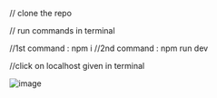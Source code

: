 // clone the repo 

// run commands in terminal

//1st  command :  npm i 
//2nd  command :  npm run dev

//click on localhost given in terminal

![image](https://github.com/Dhananajay12/Task-management-app/assets/86872762/53544ec9-fea5-4707-b2b4-113fbb72862b)
